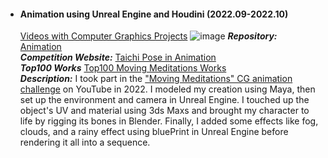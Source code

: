 - #### Animation using Unreal Engine and Houdini (2022.09-2022.10)
  [Videos with Computer Graphics Projects](https://www.wenjiehuang.net/general-8)
  ![image](https://user-images.githubusercontent.com/82434538/235370962-0014ae56-03dd-4d23-b2e0-4da13511aa9c.png)
  ***Repository:*** [Animation](https://github.com/SZU-WenjieHuang/Animation/tree/main)\
  ***Competition Website:*** [Taichi Pose in Animation](https://spaces.hightail.com/receive/W6tlKhjyWT)\
  ***Top100 Works*** [Top100 Moving Meditations Works](https://www.youtube.com/watch?v=8b5k0M8wTBg&t=23s)\
  ***Description:*** I took part in the ["Moving Meditations" CG animation challenge](https://www.youtube.com/watch?v=D0OvHVJV_XU&t=60s) on YouTube in 2022. I modeled my creation using Maya, then set up the environment and camera in Unreal Engine. I touched up the object's UV and material using 3ds Maxs and brought my character to life by rigging its bones in Blender. Finally, I added some effects like fog, clouds, and a rainy effect using bluePrint in Unreal Engine before rendering it all into a sequence.
